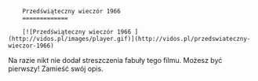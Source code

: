 
        Przedświąteczny wieczór 1966 
        =============
        
        [![Przedświąteczny wieczór 1966 ](http://vidos.pl/images/player.gif)](http://vidos.pl/przedswiateczny-wieczor-1966)
        
        
 Na razie nikt nie dodał streszczenia fabuły tego filmu. Możesz być pierwszy! Zamieść swój opis.
    